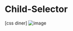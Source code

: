 # Child-Selector
[css diner] ![image](https://github.com/user-attachments/assets/5408a0a9-6016-4084-ac16-37fd75b77121)

